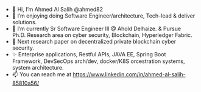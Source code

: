 - 👋 Hi, I’m Ahmed Al Salih @ahmed82 
- 👀 I’m enjoying doing Software Engineer/architecture, Tech-lead & deliver solutions.
- 🌱 I’m currently Sr Software Engineer III @ Ahold Delhaize. & Pursue Ph.D. Research area on cyber security, Blockchain, Hyperledger Fabric.
- 💞️ Next research paper on decentralized private blockchain cyber security.
- ✨ Enterprise applications, Restful APIs, JAVA EE, Spring Boot Framework, DevSecOps arch/dev, docker/K8S orcestration systems, system architecture.
- 📫 You can reach me at https://www.linkedin.com/in/ahmed-al-salih-85810a56/

<!---
ahmed82/ahmed82 is a ✨ special ✨ repository because its `README.md` (this file) appears on your GitHub profile.
You can click the Preview link to take a look at your changes.
--->
